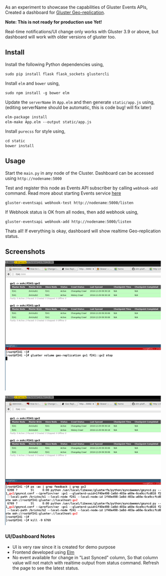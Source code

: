 As an experiment to showcase the capabilities of Gluster Events APIs,
Created a dashboard for [Gluster Geo-replication](http://gluster.readthedocs.io/en/latest/Administrator%20Guide/Geo%20Replication/).

**Note: This is not ready for production use Yet!**

Real-time notifications/UI change only works with Gluster 3.9 or
above, but dashboard will work with older versions of gluster too.

## Install
Install the following Python dependencies using,

    sudo pip install flask flask_sockets glustercli

Install `elm` and `bower` using,

    sudo npm install -g bower elm

Update the `serverName` in `App.elm` and then generate `static/app.js`
using,(editing serverName should be automatic, this is code bug! will
fix later)

    elm-package install
    elm-make App.elm --output static/app.js

Install `purecss` for style using,

    cd static
    bower install

## Usage
Start the `main.py` in any node of the Cluster. Dashboard can be
accessed using `http://nodename:5000`

Test and register this node as Events API subscriber by calling `webhook-add`
command. Read more about starting Events service [here](http://gluster.readthedocs.io/en/latest/Administrator%20Guide/Events%20APIs/)

    gluster-eventsapi webhook-test http://nodename:5000/listen

If Webhook status is OK from all nodes, then add webhook using,

    gluster-eventsapi webhook-add http://nodename:5000/listen

Thats all! If everything is okay, dashboard will show realtime
Geo-replication status.

## Screenshots

![When Geo-replication Stopped](https://github.com/aravindavk/gluster-georepdash/raw/master/screenshots/georep_stop.gif)

![When Geo-replication is Faulty](https://github.com/aravindavk/gluster-georepdash/raw/master/screenshots/georep_faulty.gif)

### UI/Dashboard Notes
- UI is very raw since it is created for demo purpose
- Frontend developed using [Elm](http://elm-lang.org/)
- No event available for change in "Last Synced" column, So that
  column value will not match with realtime output from status
  command. Refresh the page to see the latest status.
